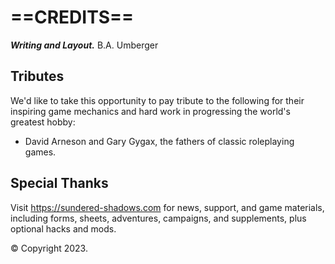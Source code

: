 # ==CREDITS==

***Writing and Layout.*** B.A. Umberger

<!--add copy here-->
## Tributes

We'd like to take this opportunity to pay tribute to the following for their inspiring game mechanics and hard work in progressing the world's greatest hobby:

* David Arneson and Gary Gygax, the fathers of classic roleplaying games.

<!--add copy here-->
## Special Thanks

<!--add copy here-->

Visit https://sundered-shadows.com for news, support, and game materials, including forms, sheets, adventures, campaigns, and supplements, plus optional hacks and mods.

© Copyright 2023. <!--add copy here-->
